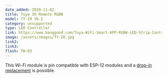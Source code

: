 ```yaml
---
date_added: 2020-11-02
title: Tuya IR Remote RGBW 
model: TY-IR V0.1
category: unsupported
type: LED Controller
link: https://www.banggood.com/Tuya-WiFi-Smart-APP-RGBW-LED-Strip-Controller-IR-Remote-Control-Work-with-Amazon-Alexa-Google-Home-DC5-24V-p-1746861.html
image: /assets/images/TY-IR.jpg
link2: 
link3: 
flash: TW-03
---
```


This Wi-Fi module is pin compatible with ESP-12 modules and a [drop-in replacement](https://blakadder.com/frankenstein-saturday-3/) is possible.
